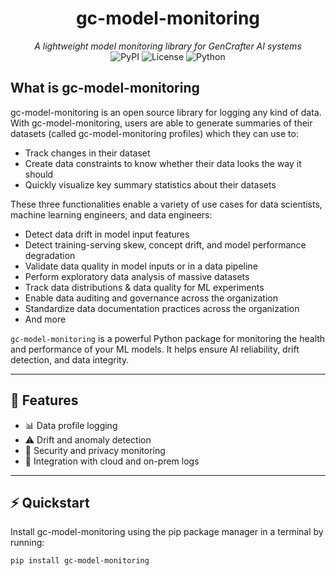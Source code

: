 <div align="center">

<h1>gc-model-monitoring</h1>

*A lightweight model monitoring library for GenCrafter AI systems*
<br>
![PyPI](https://img.shields.io/pypi/v/gc-model-monitoring)
![License](https://img.shields.io/badge/License-Apache%202.0-blue.svg)
![Python](https://img.shields.io/badge/python-%3E%3D3.7-blue)

</div>


## What is gc-model-monitoring

gc-model-monitoring is an open source library for logging any kind of data. With gc-model-monitoring, users are able to generate summaries of their datasets (called gc-model-monitoring profiles) which they can use to:

- Track changes in their dataset  
- Create data constraints to know whether their data looks the way it should  
- Quickly visualize key summary statistics about their datasets  

These three functionalities enable a variety of use cases for data scientists, machine learning engineers, and data engineers:

- Detect data drift in model input features  
- Detect training-serving skew, concept drift, and model performance degradation  
- Validate data quality in model inputs or in a data pipeline  
- Perform exploratory data analysis of massive datasets  
- Track data distributions & data quality for ML experiments  
- Enable data auditing and governance across the organization  
- Standardize data documentation practices across the organization  
- And more  

`gc-model-monitoring` is a powerful Python package for monitoring the health and performance of your ML models. It helps ensure AI reliability, drift detection, and data integrity.

---

## 🚀 Features

- 📊 Data profile logging  
- ⚠️ Drift and anomaly detection  
- 🔐 Security and privacy monitoring  
- 📁 Integration with cloud and on-prem logs  

---


## ⚡ Quickstart

Install gc-model-monitoring using the pip package manager in a terminal by running:

```bash
pip install gc-model-monitoring

